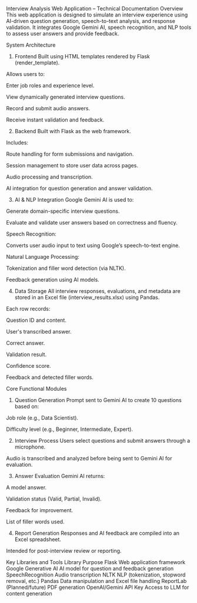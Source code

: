 Interview Analysis Web Application – Technical Documentation
Overview
This web application is designed to simulate an interview experience using AI-driven question generation, speech-to-text analysis, and response validation. It integrates Google Gemini AI, speech recognition, and NLP tools to assess user answers and provide feedback.

System Architecture
1. Frontend
Built using HTML templates rendered by Flask (render_template).

Allows users to:

Enter job roles and experience level.

View dynamically generated interview questions.

Record and submit audio answers.

Receive instant validation and feedback.

2. Backend
Built with Flask as the web framework.

Includes:

Route handling for form submissions and navigation.

Session management to store user data across pages.

Audio processing and transcription.

AI integration for question generation and answer validation.

3. AI & NLP Integration
Google Gemini AI is used to:

Generate domain-specific interview questions.

Evaluate and validate user answers based on correctness and fluency.

Speech Recognition:

Converts user audio input to text using Google’s speech-to-text engine.

Natural Language Processing:

Tokenization and filler word detection (via NLTK).

Feedback generation using AI models.

4. Data Storage
All interview responses, evaluations, and metadata are stored in an Excel file (interview_results.xlsx) using Pandas.

Each row records:

Question ID and content.

User's transcribed answer.

Correct answer.

Validation result.

Confidence score.

Feedback and detected filler words.

Core Functional Modules
1. Question Generation
Prompt sent to Gemini AI to create 10 questions based on:

Job role (e.g., Data Scientist).

Difficulty level (e.g., Beginner, Intermediate, Expert).

2. Interview Process
Users select questions and submit answers through a microphone.

Audio is transcribed and analyzed before being sent to Gemini AI for evaluation.

3. Answer Evaluation
Gemini AI returns:

A model answer.

Validation status (Valid, Partial, Invalid).

Feedback for improvement.

List of filler words used.

4. Report Generation
Responses and AI feedback are compiled into an Excel spreadsheet.

Intended for post-interview review or reporting.

Key Libraries and Tools
Library	Purpose
Flask	Web application framework
Google Generative AI	AI model for question and feedback generation
SpeechRecognition	Audio transcription
NLTK	NLP (tokenization, stopword removal, etc.)
Pandas	Data manipulation and Excel file handling
ReportLab	(Planned/future) PDF generation
OpenAI/Gemini API Key	Access to LLM for content generation
